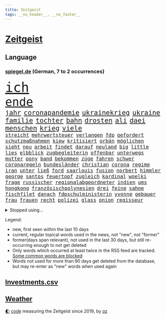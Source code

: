 ```yaml
---
title: Zeitgeist
tags: __no_header__, __no_footer__
---
```


# [Zeitgeist](https://oliz.io/zeitgeist/)

## Language

<h3><a href="https://www.spiegel.de" target="_blank">spiegel.de</a> (German, 7 to 2 occurrences)</h3>
<p style="font-family:monospace">
<span style="font-size:32pt"><a href="news_links.html#ich" class="current">ich</a></span>
<br>
<span style="font-size:28pt"><a href="news_links.html#ende" class="current">ende</a></span>
<br>
<span style="font-size:16pt"><a href="news_links.html#jahr" class="current">jahr</a></span>
<span style="font-size:16pt"><a href="news_links.html#coronapandemie" class="current">coronapandemie</a></span>
<span style="font-size:16pt"><a href="news_links.html#ukrainekrieg" class="current">ukrainekrieg</a></span>
<span style="font-size:16pt"><a href="news_links.html#ukraine" class="current">ukraine</a></span>
<span style="font-size:16pt"><a href="news_links.html#familie" class="current">familie</a></span>
<span style="font-size:16pt"><a href="news_links.html#tochter" class="current">tochter</a></span>
<span style="font-size:16pt"><a href="news_links.html#bahn" class="current">bahn</a></span>
<span style="font-size:16pt"><a href="news_links.html#drosten" class="current">drosten</a></span>
<span style="font-size:16pt"><a href="news_links.html#ali" class="current">ali</a></span>
<span style="font-size:16pt"><a href="news_links.html#daei" class="current">daei</a></span>
<span style="font-size:16pt"><a href="news_links.html#menschen" class="current">menschen</a></span>
<span style="font-size:16pt"><a href="news_links.html#krieg" class="current">krieg</a></span>
<span style="font-size:16pt"><a href="news_links.html#viele" class="current">viele</a></span>
<br>
<span style="font-size:12pt"><a href="news_links.html#streicht" class="current">streicht</a></span>
<span style="font-size:12pt"><a href="news_links.html#mehrwertsteuer" class="current">mehrwertsteuer</a></span>
<span style="font-size:12pt"><a href="news_links.html#verlangen" class="current">verlangen</a></span>
<span style="font-size:12pt"><a href="news_links.html#fdp" class="current">fdp</a></span>
<span style="font-size:12pt"><a href="news_links.html#gefordert" class="current">gefordert</a></span>
<span style="font-size:12pt"><a href="news_links.html#schutzmaßnahmen" class="new">schutzmaßnahmen</a></span>
<span style="font-size:12pt"><a href="news_links.html#kiew" class="current">kiew</a></span>
<span style="font-size:12pt"><a href="news_links.html#kritisiert" class="current">kritisiert</a></span>
<span style="font-size:12pt"><a href="news_links.html#orbán" class="current">orbán</a></span>
<span style="font-size:12pt"><a href="news_links.html#möglichen" class="current">möglichen</a></span>
<span style="font-size:12pt"><a href="news_links.html#sieht" class="current">sieht</a></span>
<span style="font-size:12pt"><a href="news_links.html#neu" class="current">neu</a></span>
<span style="font-size:12pt"><a href="news_links.html#arbeit" class="current">arbeit</a></span>
<span style="font-size:12pt"><a href="news_links.html#findet" class="current">findet</a></span>
<span style="font-size:12pt"><a href="news_links.html#darauf" class="current">darauf</a></span>
<span style="font-size:12pt"><a href="news_links.html#neuland" class="current">neuland</a></span>
<span style="font-size:12pt"><a href="news_links.html#big" class="current">big</a></span>
<span style="font-size:12pt"><a href="news_links.html#little" class="current">little</a></span>
<span style="font-size:12pt"><a href="news_links.html#lies" class="current">lies</a></span>
<span style="font-size:12pt"><a href="news_links.html#elbblick" class="current">elbblick</a></span>
<span style="font-size:12pt"><a href="news_links.html#zugbegleiterin" class="current">zugbegleiterin</a></span>
<span style="font-size:12pt"><a href="news_links.html#offenbar" class="current">offenbar</a></span>
<span style="font-size:12pt"><a href="news_links.html#unterwegs" class="current">unterwegs</a></span>
<span style="font-size:12pt"><a href="news_links.html#mutter" class="current">mutter</a></span>
<span style="font-size:12pt"><a href="news_links.html#pony" class="new">pony</a></span>
<span style="font-size:12pt"><a href="news_links.html#band" class="current">band</a></span>
<span style="font-size:12pt"><a href="news_links.html#bekommen" class="current">bekommen</a></span>
<span style="font-size:12pt"><a href="news_links.html#züge" class="current">züge</a></span>
<span style="font-size:12pt"><a href="news_links.html#fahren" class="current">fahren</a></span>
<span style="font-size:12pt"><a href="news_links.html#schwer" class="current">schwer</a></span>
<span style="font-size:12pt"><a href="news_links.html#coronaregeln" class="current">coronaregeln</a></span>
<span style="font-size:12pt"><a href="news_links.html#bundesländer" class="current">bundesländer</a></span>
<span style="font-size:12pt"><a href="news_links.html#christian" class="current">christian</a></span>
<span style="font-size:12pt"><a href="news_links.html#corona" class="current">corona</a></span>
<span style="font-size:12pt"><a href="news_links.html#regime" class="current">regime</a></span>
<span style="font-size:12pt"><a href="news_links.html#iran" class="current">iran</a></span>
<span style="font-size:12pt"><a href="news_links.html#unter" class="current">unter</a></span>
<span style="font-size:12pt"><a href="news_links.html#ließ" class="current">ließ</a></span>
<span style="font-size:12pt"><a href="news_links.html#ford" class="current">ford</a></span>
<span style="font-size:12pt"><a href="news_links.html#saarlouis" class="current">saarlouis</a></span>
<span style="font-size:12pt"><a href="news_links.html#fusion" class="current">fusion</a></span>
<span style="font-size:12pt"><a href="news_links.html#norbert" class="new">norbert</a></span>
<span style="font-size:12pt"><a href="news_links.html#himmler" class="new">himmler</a></span>
<span style="font-size:12pt"><a href="news_links.html#george" class="current">george</a></span>
<span style="font-size:12pt"><a href="news_links.html#santos" class="new">santos</a></span>
<span style="font-size:12pt"><a href="news_links.html#feuertopf" class="new">feuertopf</a></span>
<span style="font-size:12pt"><a href="news_links.html#zugleich" class="current">zugleich</a></span>
<span style="font-size:12pt"><a href="news_links.html#kardinal" class="current">kardinal</a></span>
<span style="font-size:12pt"><a href="news_links.html#woelki" class="current">woelki</a></span>
<span style="font-size:12pt"><a href="news_links.html#frage" class="current">frage</a></span>
<span style="font-size:12pt"><a href="news_links.html#russischer" class="current">russischer</a></span>
<span style="font-size:12pt"><a href="news_links.html#regionalabgeordneter" class="new">regionalabgeordneter</a></span>
<span style="font-size:12pt"><a href="news_links.html#indien" class="current">indien</a></span>
<span style="font-size:12pt"><a href="news_links.html#ums" class="current">ums</a></span>
<span style="font-size:12pt"><a href="news_links.html#hongkong" class="current">hongkong</a></span>
<span style="font-size:12pt"><a href="news_links.html#französischpolynesien" class="new">französischpolynesien</a></span>
<span style="font-size:12pt"><a href="news_links.html#drei" class="current">drei</a></span>
<span style="font-size:12pt"><a href="news_links.html#feine" class="new">feine</a></span>
<span style="font-size:12pt"><a href="news_links.html#sahne" class="new">sahne</a></span>
<span style="font-size:12pt"><a href="news_links.html#fischfilet" class="new">fischfilet</a></span>
<span style="font-size:12pt"><a href="news_links.html#danach" class="current">danach</a></span>
<span style="font-size:12pt"><a href="news_links.html#fdpschulministerin" class="new">fdpschulministerin</a></span>
<span style="font-size:12pt"><a href="news_links.html#yvonne" class="new">yvonne</a></span>
<span style="font-size:12pt"><a href="news_links.html#gebauer" class="new">gebauer</a></span>
<span style="font-size:12pt"><a href="news_links.html#frau" class="current">frau</a></span>
<span style="font-size:12pt"><a href="news_links.html#frauen" class="current">frauen</a></span>
<span style="font-size:12pt"><a href="news_links.html#recht" class="current">recht</a></span>
<span style="font-size:12pt"><a href="news_links.html#polizei" class="current">polizei</a></span>
<span style="font-size:12pt"><a href="news_links.html#glass" class="new">glass</a></span>
<span style="font-size:12pt"><a href="news_links.html#onion" class="new">onion</a></span>
<span style="font-size:12pt"><a href="news_links.html#regisseur" class="current">regisseur</a></span>
</p>
<details>
<summary>Stopped using...</summary>
<p class="former" style="font-size:12pt">
ausbruch(796) außenminister(796) paare(796) siegt(796) rheinlandpfalz(795) einzelnen(794) infektionen(794) unabhängigkeit(794) verlief(794) entdeckte(793) helden(793) verweigern(793) florida(792) lockdown(792) reichte(792) solidarität(792) wechseln(792) argumente(791) dietmar(791) april(790) aufnehmen(790) ausnahmen(790) diesel(790) hintergründe(790) konzept(790) kritisierte(790) steuern(790) unbekannten(790) verpassen(790) williams(790) abstimmen(789) jugend(789) kanzleramt(789) opfern(789) priester(789) uspräsidenten(789) widerspricht(789) 65(788) beteiligten(788) bull(788) einziehen(788) esken(788) kritische(788) premiere(788) saskia(788) schwester(788) skandal(788) spektakulär(788) streng(788) united(788) zurzeit(788) zusammenhang(788) zverev(788) beispielen(787) bochum(787) erinnerungen(787) jagd(787) kolumnist(787) kraftvoll(787) schwierigkeiten(787) sprengstoff(787) unterschiede(787) verena(787) weitergeht(787) amnesty(786) entscheidend(786) klein(786) sache(786) super(786) trennt(786) untersuchen(786) verschiebt(786) zivilisten(786) 42(785) absturz(785) fahrt(785) gespielt(785) meister(785) reaktionen(785) verstappen(785) wofür(785) ärgert(785) angenommen(784) debakel(784) fußballquiz(784) kostet(784) linken(784) streichen(784) verlierer(784) wehren(784) 29(783) csuchef(783) forderte(783) kamera(783) see(783) trainiert(783) verein(783) widerspruch(783) erschweren(782) mieter(781) vorstellen(781) gesteht(780) publikum(780) karte(779) saarland(779) bitcoin(778) erkrankung(778) erlebte(778) härter(778) nord(778) signalisiert(778) berät(777) börse(777) design(777) gefangene(777) inszeniert(777) porsche(777) psychische(777) unterschied(777) geflogen(776) polnische(776) 1000(775) fakten(775) weckt(775) gefälschte(774) neuauflage(774) ordnung(774) störung(773) jüngere(772) mick(772) schumacher(772) spenden(772) stiegen(772) menschenrechtsverletzungen(771) spotify(770) katholischen(769) monats(768) singapur(768) ökonomen(768) pfund(767) einiger(766) immerhin(766) entscheidet(765) großem(765) hafen(765) spiegelumfrage(765) whatsapp(765) zukünftig(765) bäume(764) einig(764) stürzen(764) ämter(764) enorme(763) konferenz(763) nachts(763) sergio(763) kokain(762) atomkraft(761) erstochen(761) 2010(759) angeboten(758) präsenz(758) einkommen(756) startete(756) bier(755) kapitel(755) termine(748) hype(747) überfordert(743) geflohen(740) ungewöhnlichen(735) weitreichende(735) missbrauchs(731) abschluss(727) billiger(723) stopp(711) motivation(701) zustimmen(687) iv(686) langjährige(681) geheimen(679) bekannter(671) gaspipeline(669) trinken(663) kannte(652) kryptowährungen(649) militärjunta(648) ermittlungsverfahren(618) long(612) fonds(604) fußballnationalmannschaft(586) afghanischen(584) japanischen(581) schwerste(565) notenbank(561) argument(548) darstellung(548) ausbildung(547) kleidung(536) eröffnung(534) novak(534) tickets(529) kündigten(528) djoković(525) strikt(521) vierter(518) australischen(517) autoren(510) zögert(495) wellen(494) beliebte(493) erfolgreichste(490) achtzigerjahren(479) bedrohen(474) längste(474) drauf(470) löscht(470) vorhang(470) zurückziehen(468) nouripour(467) omid(467) drehte(465) schürt(464) geleistet(463) flüchtende(462) 2025(457) 12000(451) manuela(449) entstanden(439) ostdeutschen(438) bedrängnis(435) schränkt(434) anton(433) kurzer(431) medwedew(431) gestiegenen(427) station(426) älteste(426) suizid(421) follower(418) hofreiter(418) plastikmüll(418) rauswurf(418) gewachsen(415) stau(413) verwerfungen(413) rhein(412) wüst(412) größtem(411) övp(409) wirksam(408) feiertag(405) sprecherin(404) gap(403) hals(403) siegerin(400) matteo(399) euländer(396) sekunde(391) gestört(389) separatisten(386) eier(382) gemälde(382) lebenslang(380) wirtschaftlich(379) globaler(378) entsteht(377) hohes(376) oskar(374) seltene(374) formel1saison(371) unogeneralsekretär(371) salman(370) emotional(366) künstlers(366) management(366) ministerinnen(366) erwiesen(365) verschiedenen(364) ärztin(364) omikronvariante(361) frühe(359) genießen(356) ruhrgebiet(355) eukommissionschefin(354) kanzlers(352) model(349) transport(344) genehmigt(343) audi(342) preiserhöhung(341) 2500(337) erledigen(336) dreyer(335) klärt(335) einbrecher(331) website(329) vettel(328) lemke(327) erzbistum(326) sankt(326) erweitert(322) operation(319) report(317) spaltung(315) bestand(313) lawrow(312) slowakei(310) moniert(307) ruhen(306) überraschungen(304) verleiht(302) schnellste(301) herum(299) beckham(298) verarbeitet(297) young(297) aufhören(295) jacht(295) mohammed(293) entscheidende(292) klares(291) pornos(291) sitz(291) flughafens(290) air(288) fortsetzen(288) don(287) triumphiert(287) absagen(284) ausgeweitet(283) neunten(283) jennifer(282) hagelt(281) ölpreis(277) ausweiten(274) besetzte(274) ausbremsen(272) esch(271) betrieben(270) mobil(269) 35jähriger(267) moldau(267) ungewiss(261) bewusst(257) unsicherheit(254) ebnet(251) leuchten(251) downsyndrom(249) bezeichnen(248) leitungen(248) überlebenden(247) leclerc(246) wiedervereinigung(246) pole(245) verweis(245) geheiratet(242) emtitel(241) treue(239) bestreiten(238) erfasste(238) diplomat(237) angeschlagene(235) schwerverletzte(235) zurückerobert(235) minen(233) abgetrieben(232) nordrheinwestfälischen(232) weitermachen(232) ausbeutung(231) riskieren(231) präsidentschaftswahlen(228) guardiola(226) islamist(226) pep(226) ufer(226) umstände(226) regional(223) visite(223) mischung(220) mysteriösen(219) trocken(216) abgeschaltet(211) herausgekommen(211) gras(210) ungarische(210) millionär(209) bett(208) auszugleichen(207) israelis(207) diskriminiert(206) konzerte(205) dänischen(203) emma(203) roberto(203) einflussnahme(202) walker(202) zunahme(202) mordfall(201) fire(200) herrscher(200) psychischer(200) verhaftungen(200) zumutung(200) beerdigung(199) toleranz(198) lidl(197) usjustizministerium(197) anerkennen(195) demonstrierende(195) homosexuellen(195) andy(194) üppigen(194) privatleben(193) dürren(190) erhöhtes(190) oberkörper(190) islamistische(189) aufsichtsratschef(188) ausgewechselt(188) homophobie(187) einzigen(186) 22jähriger(185) dividende(185) dokument(185) kriegsgefangene(185) trümmer(185) lob(184) saisonspiel(184) truss(184) edeka(183) laufender(183) oklahoma(182) identifizieren(181) beinen(179) grönemeyer(179) mané(179) nationale(179) sadio(179) mittäter(178) panne(178) yorks(178) stiko(177) tvinterview(177) youtube(177) berüchtigten(176) erwerbstätigen(176) möbel(176) verbreitung(176) alltags(175) patientin(175) schwimmen(174) angezählt(173) gegenzug(173) polizeibeamte(173) syriens(173) voraussichtlich(173) geschehnisse(172) rudert(172) unentschieden(172) versionen(172) begeisterung(171) gibraltar(171) gleichberechtigung(171) trugen(171) patricia(168) schiffen(168) spahn(167) wirtschaftslage(167) wozu(166) bequem(165) feuert(165) revolutionieren(164) zinserhöhungen(164) bemerkenswert(163) hof(163) 81(162) soloalbum(162) wirksamkeit(161) ataman(160) ferda(160) grundlage(160) notfalls(160) regelungen(160) sehe(160) verteilen(160) us(159) zusagen(159) kreta(158) riesig(158) 16jähriger(157) schlange(157) tumulten(157) +(156) banner(156) jemals(156) bemängelt(155) personalie(155) umfang(155) angehen(154) ausmaße(154) gasverbrauch(154) oberstes(154) übertreffen(154) erhöhungen(153) überführung(153) fälschung(152) solches(152) são(152) reparationen(151) völker(151) alleinstehende(150) strittigen(150) unzufriedenheit(149) übertrieben(147) vermeintlich(146) aktueller(145) ausgewertet(145) geschlossene(145) giffey(145) fasst(143) komplex(143) na(143) pandemiebeginn(143) verbands(143) hartz(142) rausch(142) reparaturen(142) wagte(142) 2040(141) kürzungen(141) unabhängigkeitsreferendum(141) aussteigen(140) heizungen(140) angespannt(138) schriftzug(137) überlastet(136) glänzte(135) fallzahlen(134) leitzins(134) ralph(133) wartezeiten(133) fronten(132) unbesiegbar(132) wegducken(132) anfühlt(131) schied(131) beamtenbund(130) denkmal(130) kriegswirtschaft(130) notruf(130) umweltverbände(130) werben(130) vertrauliche(129) einfrieren(128) regensburg(128) rumäniens(128) solaranlagen(128) virginia(128) 70jährige(127) bürgergeld(127) bürgergelds(127) klimagipfel(127) magnus(127) fußballspieler(126) just(126) usmusikerin(126) fahrlässig(125) gemüter(125) knappen(124) rbbintendantin(124) 1700(123) brandt(123) klassen(123) ortschaft(123) raten(123) tücken(123) liebäugelt(122) sigmar(122) arktis(121) disney(121) marvin(121) parteifreunde(121) schwiegersohn(121) inselstaat(120) parteikollegin(120) e10(119) käfig(119) weiterem(119) 89(118) atomenergiebehörde(118) kampfpanzer(118) oktoberfest(118) sexkolumne(118) getreideabkommen(117) hetze(117) seinerseits(117) traumtor(117) harsche(116) quatsch(116) körperlichen(115) okay(115) intensiver(113) rauf(113) vollendet(112) entkommen(111) grab(111) erlässt(110) ernstfall(110) klassische(109) cop27(108) hunderttausend(108) bundeswehreinsatz(107) niedriger(107) taiwaner(107) euland(106) fracking(106) genesis(106) kernkraftwerk(106) maryam(106) kubas(105) autobiografie(104) begünstigt(104) jordan(104) telekom(104) kundinnen(103) minimalziel(103) reifen(103) stirn(103) trauma(103) kappen(102) künstlich(102) nationalhymne(102) schwachstellen(102) kampfjet(101) angler(100) aufgefahren(100) oberpfalz(100) vernichtung(100) wolfdieter(100) überreste(100) cristina(99) potenzielle(99) sicherung(99) gaspreisen(97) leeds(97) asiatischen(96) belastungen(96) krankenwagen(96) schärfste(96) division(95) interessierte(95) joy(95) schwesig(95) zwecke(95) angriffskriegs(94) pfiffen(94) zutritt(94) auslaufen(93) kremlnahe(93) lehrermangel(93) nötige(93) umweltfreundlich(93) busfahrer(92) beweis(91) brennstoffen(91) freigegeben(91) gewährt(91) unbeantwortet(91) autovermietung(90) berührt(90) definitiv(90) kommunikation(90) leitung(90) notfallmaßnahmen(90) ungewohnt(90) 130000(89) bekanntes(89) geretteten(89) informierte(89) kardinäle(89) pascal(89) rügt(89) wohngeld(89) alarmzeichen(88) belgischen(88) beschwert(88) gegners(88) heile(88) megawattstunde(88) pandemiemodus(88) raf(87) reißleine(87) basketballsuperstar(86) begrenzte(86) durant(86) fame(86) isolationshaft(86) senioren(86) versäumnisse(86) verwarnung(86) wmtrikot(86) beach(85) beliefern(85) besorgen(85) cocacola(85) florence(85) loszuwerden(85) salihamidžić(85) ölverkäufe(85) beton(84) bürokratischen(84) digitalminister(84) erhoffen(84) ersetzt(84) grönemeyers(84) ter(84) ereignis(83) meeresspiegels(83) salvini(83) spencer(83) strommarkt(83) erschlichen(82) fulda(82) günstigeren(82) harmonie(82) kinderpornografie(82) notwendigkeit(82) u21europameister(82) verschmutzung(82) vormonat(82) bundestagsfraktion(81) durchstehen(81) eingehalten(81) experimentiert(81) gewaltsam(81) harz(81) rängen(81) angehalten(80) einschnitte(80) fakenews(80) kopfball(80) rückeroberung(80) telefonbetrüger(80) erlebnissen(79) faul(79) redete(79) senegalese(79) ansonsten(78) aufruhr(78) enkelin(78) flussabwärts(78) gewaltbereitschaft(78) oregon(78) protestcamp(78) rausgeflogen(78) sechsten(78) abzug(77) commerzbank(77) fanmeile(77) generaldebatte(77) juristische(77) kanzleretat(77) monika(77) rennwochenende(77) usgericht(77) getränkehersteller(76) hymne(76) palästinensische(76) quer(76) straßenbahnen(76) unbestimmte(76) vernau(76) favoritenrolle(75) rbbskandal(75) verlost(75) deckeln(74) königreichs(74) mecklenburgvorpommerns(74) sterbehilfe(74) straub(74) fico(73) flickenteppich(73) knoten(73) konfiszieren(73) mischkonzern(73) nackte(73) abgeschnittene(72) co₂ausstoß(72) dreijährigem(72) entschlossenheit(72) erwerbslose(72) gebeutelten(72) lebenswerte(72) nachdenken(72) palästinensischer(72) sozialreform(72) usweltraumbehörde(72) zdfmoderator(72) brachen(71) einschränken(71) gifhorn(71) medizinstudium(71) militärexperte(71) verladen(71) zusage(71) gemeindebund(70) isolde(70) maus(70) sicherheitsdienst(70) dirk(69) knöchel(69) mikroplastik(69) tshirt(69) ablief(68) neuerlichen(68) pr(68) wutrede(68) 2700(67) anregung(67) danny(67) dasselbe(66) misserfolg(66) persönlichen(66) ritualen(66) scheinbar(66) weihnachtsgeschäft(66) arnold(65) crown(65) ed(65) gepanzerte(65) missfallen(65) motorrädern(65) polizeigewahrsam(65) rechtlichen(65) sonde(65) uneingeschränkt(65) angepeilte(64) morgan(64) nsu(64) pokern(64) raumfahrtbehörde(64) schlussphase(64) best(63) direktor(63) forscherinnen(63) gucken(63) müht(63) testflug(63) zittert(63) begräbnis(62) belege(62) durchschaubar(62) erzeugerpreise(62) gelegen(62) immobilienkonzern(62) schokolade(62) socialmediaprofile(62) versöhnen(62) bemerkte(61) bevorzugt(61) bundesweites(61) moderieren(61) rätselraten(61) trainingsprogramm(61) vergleichen(61) ausgehen(60) emilia(60) fotostrecke(60) kapitänsbinde(60) sparkurs(60) unoklimakonferenz(60) verdirbt(60) wohnt(60) adnan(59) ausführlich(59) exklusiv(59) intellektuellen(59) lockerung(59) riesiges(59) schmeckt(59) federico(58) kofferchaos(58) machtlos(58) marcandré(58) stegen(58) wiebke(58) bundesstraße(57) ersatzteile(57) rasanter(57) smog(57) umstrittenste(57) beileidsbekundungen(56) iranerin(56) sabotage(56) ökonomisch(56) essener(55) kilometerweit(55) lützerath(55) maguire(55) mietpreise(55) mitspielen(55) nationalistischer(55) paläontologen(55) strukturiert(55) bätzing(54) greifbar(54) mietzuschuss(54) parlamentariern(54) sichtbaren(54) abgebaggert(53) beitragen(53) haushaltsplan(53) herbstwetter(53) indonesischen(53) schlüsselspieler(53) apotheke(52) bahnreisende(52) ikea(52) kompetenzen(52) nordstreamgaspipelines(52) pjöngjang(52) sixt(52) betreuen(51) brockes(51) entfernung(51) krugernationalpark(51) riskanten(51) unternehmerin(51) wiesnbesuch(51) zähes(50) bekloppte(49) brutaler(49) geplantes(49) litten(49) mary(49) prien(49) pérez(49) unomenschenrechtsrat(49) entweicht(48) jemanden(48) rechtfertigt(48) hinterlassenschaften(47) männerbild(47) rückenwind(47) schlagstöcke(47) vermieten(47) zelebrierte(47) andrzej(46) aufwand(46) epidemie(46) pinakothek(46) tierparks(46) keines(45) kompromisse(45) schläft(45) youngster(45) neigt(44) tagebau(44) unerträglich(44) entlassungen(43) galeria(43) hose(43) karstadt(43) kaufhof(43) laptops(43) reunion(43) tierpfleger(43) 105(42) attraktiv(42) eingeplant(42) gelben(42) herschel(42) spiegeldatenanalyse(42) gewehrt(41) luftangriffe(41) abgefeuert(40) austragungsort(40) cduvorsitzenden(40) maxim(40) penne(40) protests(40) sprengkörper(40) stürmerstar(40) exkanzlerin(39) kiste(39) klischees(39) rechtsbruch(39) ampelkoalitionäre(38) anpfiff(38) jahrzehntealtes(38) trage(38) abgelichtet(37) lateinamerika(37) reiht(37) riesiger(37) sicherstellen(37) tablets(37) widersprüche(37) zulassen(37) 240(36) abgeschottet(36) abonnenten(36) anspruchsvoll(36) etfsparplan(36) forciert(36) gedruckt(36) gelitten(36) gwyneth(36) katarconnection(36) angetreten(35) bq11(35) einstündiger(35) elektrowende(35) erreichbar(35) fängt(35) kleinkindern(35) modehaus(35) steuert(35) tomatensuppe(35) offizieller(34) orden(34) rechtsgutachten(34) verzehnfacht(34) wmtor(34) dickem(33) hinterzimmer(33) kostenlosen(33) sicherheitsapparat(33) aufwendig(32) kitaplätze(32) umgewöhnen(32) einlass(31) elfmeterpunkt(31) großhandelspreise(31) schultern(31) tübingen(31) unzulässig(31) weltrangliste(31) 39(30) schmid(30) beschloss(29) hobby(29) kirchlichen(29) konsumklima(29) kritisierten(29) philosophin(29) vermint(29) vorkehrungen(29) kolleginnen(28) lgbtpropaganda(28) offensivfußball(28) schlingen(28) übergang(28) heckscheibe(27) hitziger(27) niedersächsische(27) predigt(27) schnaps(27) virtuell(27) herrmann(26) kapitäne(26) kartoffelbrei(26) protestaktionen(26) speziell(26) verbesserte(26) wmstart(26) eigenverantwortung(25) forum(25) ig(25) metall(25) unterschieden(25) 275(24) bundesgesundheitsministerium(24) hüllte(24) kurzfristigen(24) schwert(24) sydney(24) applezulieferers(23) gesprengt(23) krebsart(23) maßstäbe(23) reichsten(23) rückwirkend(23) spdvorsitzende(23) user(23) weltklimakonferenz(23) abtauchen(22) aufsehenerregenden(22) doppeltes(22) gewalttätigen(22) profil(22) 900000(21) düstere(21) entkommt(21) insolvenzverfahren(21) lästert(21) account(20) diktators(20) halloween(20) hindern(20) inhalten(20) moderation(20) rückstände(20) terrorliste(20) unangenehme(20) verzichteten(20) abgehoben(19) alscheich(19) einmalzahlung(19) halloweenfeierlichkeiten(19) scharm(19) sozialverband(19) ölindustrie(19) ausgestrahlt(18) comedy(18) hantiert(18) historie(18) hähnchen(18) massengedränge(18) shein(18) vielfach(18) vorgeschlagen(18) ärgern(18) anfänge(17) depp(17) erfüllung(17) johnny(17) satiriker(17) schlafforscher(17) twittermitarbeiter(17) g20gipfel(16) meisterschaft(16) passant(16) angebliches(15) butter(15) extremsegler(15) finals(15) finanzaufsicht(15) handballem(15) klimakonferenz(15) rhum(15) route(15) schwaches(15) abwenden(14) dfbkader(14) eukommissionsvize(14) frans(14) gogh(14) klimaverhandlungen(14) lgbt(14) republikanischen(14) stabile(14) stellenabbau(14) steuergeld(14) timmermans(14) toppings(14) abperlen(13) aufenthalt(13) bestellungen(13) brillierte(13) fußballgeschichte(13) hofmann(13) schacht(13) spind(13) sponsor(13) ägyptischen(13) gewünschten(12) rückläufig(12) schränken(12) 104(11) beschädigen(11) emotionaler(11) ließe(11) militärpräsenz(11) prangt(11) schwerpunkt(11) singen(11) verstorbenem(11)
</p>
</details>
<p>Legend:
<ul>
<li><span class="new">new</span>, first seen within the last 10 days</li>
<li><span class="current">current</span>, regular topical words used in the news, not "new", not "former"</li>
<li><span class="former">former(days span relevant)</span>, not used in the last 30 days, but still re-occurring enough to not get deleted</li>
<li>Only words which occurred at least twice in the RSS feed are tracked. <a href="language/filters.py">Some common words are blocked</a></li>
<li>Words not used for more than 90 days get deleted from the database, but may re-enter as "new" words when used again</li>
</ul>
</p>

## [Investments](investments.html)[.csv](investments.csv)

## [Weather](weather.html)

<footer>
<a href="javascript:toggleTheme()" class="nav">🌓</a>
<a href="https://github.com/ooz/zeitgeist">code</a> measuring the Zeitgeist since 2019, by <a href="https://oliz.io">oz</a>
</footer>
